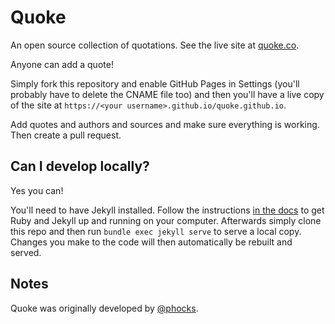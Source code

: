 Quoke
=====

An open source collection of quotations. See the live site at [quoke.co](https://quoke.co).

Anyone can add a quote!

Simply fork this repository and enable GitHub Pages in Settings (you'll probably have to delete the CNAME file too) and then you'll have a live copy of the site at `https://<your username>.github.io/quoke.github.io`.

Add quotes and authors and sources and make sure everything is working. Then create a pull request.

Can I develop locally?
-------------------------

Yes you can!

You'll need to have Jekyll installed. Follow the instructions [in the docs](https://jekyllrb.com/docs/) to get Ruby and Jekyll up and running on your computer. Afterwards simply clone this repo and then run `bundle exec jekyll serve` to serve a local copy. Changes you make to the code will then automatically be rebuilt and served.

Notes
-----

Quoke was originally developed by [@phocks](https://github.com/phocks).
